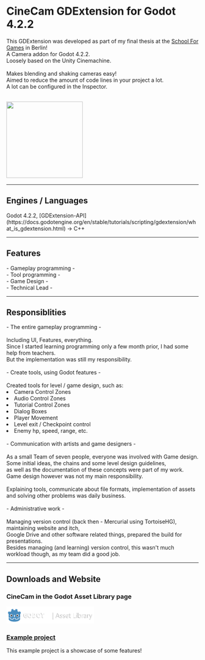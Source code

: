 <div align="left">
  
  <h1>CineCam GDExtension for Godot 4.2.2</h1>

  <p>
    This GDExtension was developed as part of my final thesis at the <a href="https://www.school4games.net">School For Games</a> in Berlin! <br />
    A Camera addon for Godot 4.2.2.<br />
    Loosely based on the Unity Cinemachine.<br /><br />
    Makes blending and shaking cameras easy!<br />
    Aimed to reduce the amount of code lines in your project a lot.<br />
    A lot can be configured in the Inspector. <br /> <br />
  </p>

<img src="https://github.com/LumiToad/GDExtension_CineCam/assets/129980440/64f31142-a6fe-4a3f-904a-bee4cbefa347" width="200" height="200"/>

  <hr />
  <h2>Engines / Languages</h2>
  Godot 4.2.2, [GDExtension-API](https://docs.godotengine.org/en/stable/tutorials/scripting/gdextension/what_is_gdextension.html) -> C++

  <hr />
  <h2>Features</h2>
  - Gameplay programming -<br />
  - Tool programming -<br />
  - Game Design -<br />
  - Technical Lead -
  
  <hr />
  <h2>Responsiblities</h2>
  - The entire gameplay programming -<br /><br />
  Including UI, Features, everything.<br />
  Since I started learning programming only a few month prior, I had some help from teachers.<br />
  But the implementation was still my responsibility.<br /><br />
  - Create tools, using Godot features -<br /><br />
  Created tools for level / game design, such as:<br />
    <li>Camera Control Zones</li>
    <li>Audio Control Zones</li>
    <li>Tutorial Control Zones</li>
    <li>Dialog Boxes</li>
    <li>Player Movement</li>
    <li>Level exit / Checkpoint control</li>
    <li>Enemy hp, speed, range, etc.</li>
    <br />
  - Communication with artists and game designers -<br /><br />
  As a small Team of seven people, everyone was involved with Game design.<br />
  Some initial ideas, the chains and some level design guidelines,<br />
  as well as the documentation of these concepts were part of my work.<br />
  Game design however was not my main responsibility.<br /><br />
  Explaining tools, communicate about file formats, implementation of assets and solving other problems was daily business.<br /><br />
  - Administrative work -<br /><br />
  Managing version control (back then - Mercurial using TortoiseHG), maintaining website and itch,<br />
  Google Drive and other software related things, prepared the build for presentations.<br />
  Besides managing (and learning) version control, this wasn't much workload though, as my team did a good job.
  <hr />
  <h2>Downloads and Website</h2>

  <h3>CineCam in the Godot Asset Library page</h3>
  <a href="https://godotengine.org/asset-library/asset">
    <img src="https://github.com/LumiToad/GDExtension_CineCam/raw/main/images/asset_library.png" width="230" height="45" alt="cinecam banner" />
  </a>

  <h3><a href="https://github.com/LumiToad/CineCam_Example">Example project</a></h3>
  This example project is a showcase of some features!
</div>
